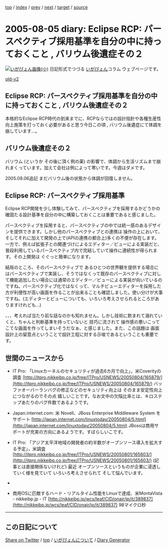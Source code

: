 [top](../index.html) 
 / [index](index.html) 
 / [prev](https://igapyon.github.io/diary/2005/ig050804.html) 
 / [next](https://igapyon.github.io/diary/2005/ig050806.html) 
 / [target](https://igapyon.github.io/diary/2005/ig050805.html) 
 / [source](https://github.com/igapyon/diary/blob/gh-pages/2005/ig050805.html.src.md) 

2005-08-05 diary: Eclipse RCP: パースペクティブ採用基準を自分の中に持っておくこと , バリウム後遺症その２
=====================================================================================================
[![いがぴょん画像(小)](https://igapyon.github.io/diary/images/iga200306s.jpg "いがぴょん")](https://igapyon.github.io/diary/memo/memoigapyon.html) 日記形式でつづる [いがぴょん](https://igapyon.github.io/diary/memo/memoigapyon.html)コラム ウェブページです。

[old-v2](ig050805-orig.html)

## Eclipse RCP: パースペクティブ採用基準を自分の中に持っておくこと , バリウム後遺症その２

本格的なEclipse RCP時代の到来までに、RCPならではの設計指針や各種生産性向上施策を打っておく必要があると思う今日この頃 , バリウム後遺症にて体調を崩しています…。


## バリウム後遺症その２

バリウム (というか その後に頂く例の薬) の影響で、体調から生活リズムまで崩れまくっています。加えて会社は例によって寒いです。今週はダメです。

2005.08.06追記 まだバリウム後の状態から体調が回復しません。

## Eclipse RCP: パースペクティブ採用基準

Eclipse RCP開発を少し体験してみて、パースペクティブを採用するかどうかの確固たる設計基準を自分の中に構築しておくことは重要であると感じました。

パースペクティブを採用すると、パースペクティブの中では統一感のあるデザインを提供できます。しかし他のパースペクティブとの連携は 操作の上において、そしてそれに加えて開発の上で(APIの連携の都合上)多くの不便が存在します。一方で、例えば拡張子との関連づけによるエディター／ビューによる実装だと、普段利用しているパースペクティブ内で完結していて操作に連続性が得られます。その上開発は ぐぐっと簡単になります。

結局のところ、そのパースペクティブで あるひとつの世界観を提供する場合にはパースペクティブで実装し、そうではなくって既存のパースペクティブに対して機能追加したい場合には通常のエディター／ビューによる実装が向いているのですね。パースペクティブ化ではなくって、マルチビューエディターを採用した方が利便性が高い画面を作ることが出来ることも確認しました。使い分けが大事ですね。(エディターとビューについても、いろいろ考えさせられるところがありますけれども…)

、、、考えれば当たり前な話なのかも知れません。しかし技術に飲まれて溺れていくと、ちゃんと判断基準を持っていないと 技巧に流されて 操作感の悪いこってこてな画面を作ってしまいそうだなぁ、と感じました。また、この話題は 画面設計上の留意点ということで設計工程に対する示唆であるということも重要です。

## 世間のニュースから

* IT Pro: 「Linuxカーネルのセキュリティが過去6カ月で向上」，米Coverityの調査
  [http://itpro.nikkeibp.co.jp/free/ITPro/USNEWS/20050804/165879/](http://itpro.nikkeibp.co.jp/free/ITPro/USNEWS/20050804/165879/)
  バッファオーバーランバグの修正などのセキュリティ向上は そのまま安定性向上につながるのでその点 嬉しいことです。なお文中の欠陥比率とは、キロステップあたりのバグ件数であるようです。
  
* Japan.internet.com: 米 Novell、JBoss Enterprise Middleware System をサポート
  [http://japan.internet.com/linuxtoday/20050804/5.html](http://japan.internet.com/linuxtoday/20050804/5.html)
  JBossは商用サポートが充実の方向にあるようです。すばらしいこです。
  
* IT Pro: 「アジア太平洋地域の開発者の約半数がオープンソース導入を拡大する予定」，米調査
  [http://itpro.nikkeibp.co.jp/free/ITPro/USNEWS/20050801/165603/](http://itpro.nikkeibp.co.jp/free/ITPro/USNEWS/20050801/165603/)
  (記事とは直接関係ないけれど) 最近 オープンソースというものが企業に浸透していく様を見ていて いろいろ考えさせられて そして悩んでいます。
  
* 
  
* 商用OSに匹敵するハード・リアルタイム性能をLinuxで達成、米MontaVista - nikkeibp.jp - IT
  [http://nikkeibp.jp/wcs/leaf/CID/onair/jp/it/389837](http://nikkeibp.jp/wcs/leaf/CID/onair/jp/it/389837)
  98マイクロ秒

----------------------------------------------------------------------------------------------------

## この日記について

[Share on Twitter](https://twitter.com/intent/tweet?hashtags=igapyon%2Cdiary%2C%E3%81%84%E3%81%8C%E3%81%B4%E3%82%87%E3%82%93&text=Eclipse+RCP%3A+%E3%83%91%E3%83%BC%E3%82%B9%E3%83%9A%E3%82%AF%E3%83%86%E3%82%A3%E3%83%96%E6%8E%A1%E7%94%A8%E5%9F%BA%E6%BA%96%E3%82%92%E8%87%AA%E5%88%86%E3%81%AE%E4%B8%AD%E3%81%AB%E6%8C%81%E3%81%A3%E3%81%A6%E3%81%8A%E3%81%8F%E3%81%93%E3%81%A8+%2C+%E3%83%90%E3%83%AA%E3%82%A6%E3%83%A0%E5%BE%8C%E9%81%BA%E7%97%87%E3%81%9D%E3%81%AE%EF%BC%92&url=https%3A%2F%2Figapyon.github.io%2Fdiary%2F2005%2Fig050805.html) / [top](../index.html) / [いがぴょんについて](https://igapyon.github.io/diary/memo/memoigapyon.html) / [Diary Generator](https://github.com/igapyon/igapyonv3)
